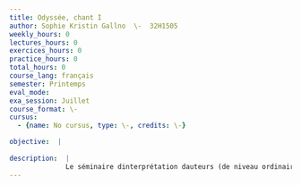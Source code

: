 ```yaml
---
title: Odyssée, chant I
author: Sophie Kristin Gallno  \-  32H1505
weekly_hours: 0
lectures_hours: 0
exercices_hours: 0
practice_hours: 0
total_hours: 0
course_lang: français
semester: Printemps
eval_mode: 
exa_session: Juillet
course_format: \-
cursus:
  - {name: No cursus, type: \-, credits: \-}

objective:  |
            
description:  |
              Le séminaire dinterprétation dauteurs (de niveau ordinaire) consiste en une lecture détaillée dun texte en langue originale et présuppose la connaissance du grec ancien. La lecture est accompagnée dun commentaire axé principalement sur les aspects littéraires, stylistiques et philologiques de loeuvre étudiée. Le séminaire du semestre de printemps 2022 sera consacré à la lecture dextraits de discours des deux orateurs Lycurgue et Hypéride.
---
```

